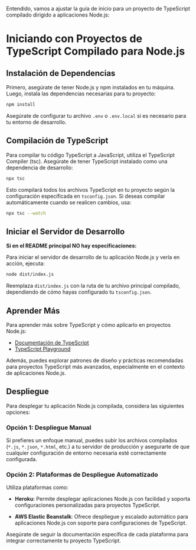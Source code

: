 Entendido, vamos a ajustar la guía de inicio para un proyecto de TypeScript compilado dirigido a aplicaciones Node.js:

# Iniciando con Proyectos de TypeScript Compilado para Node.js

## Instalación de Dependencias

Primero, asegúrate de tener Node.js y npm instalados en tu máquina. Luego, instala las dependencias necesarias para tu proyecto:

```bash
npm install
```

Asegúrate de configurar tu archivo `.env` o `.env.local` si es necesario para tu entorno de desarrollo.

## Compilación de TypeScript

Para compilar tu código TypeScript a JavaScript, utiliza el TypeScript Compiler (tsc). Asegúrate de tener TypeScript instalado como una dependencia de desarrollo:

```bash
npx tsc
```

Esto compilará todos los archivos TypeScript en tu proyecto según la configuración especificada en `tsconfig.json`. Si deseas compilar automáticamente cuando se realicen cambios, usa:

```bash
npx tsc --watch
```

## Iniciar el Servidor de Desarrollo
**Si en el README principal NO hay especificaciones:**

Para iniciar el servidor de desarrollo de tu aplicación Node.js y verla en acción, ejecuta:

```bash
node dist/index.js
```



Reemplaza `dist/index.js` con la ruta de tu archivo principal compilado, dependiendo de cómo hayas configurado tu `tsconfig.json`.

## Aprender Más

Para aprender más sobre TypeScript y cómo aplicarlo en proyectos Node.js:

- [Documentación de TypeScript](https://www.typescriptlang.org/docs/)
- [TypeScript Playground](https://www.typescriptlang.org/play)

Además, puedes explorar patrones de diseño y prácticas recomendadas para proyectos TypeScript más avanzados, especialmente en el contexto de aplicaciones Node.js.

## Despliegue

Para desplegar tu aplicación Node.js compilada, considera las siguientes opciones:

### Opción 1: Despliegue Manual

Si prefieres un enfoque manual, puedes subir los archivos compilados (`*.js`, `*.json`, `*.html`, etc.) a tu servidor de producción y asegurarte de que cualquier configuración de entorno necesaria esté correctamente configurada.

### Opción 2: Plataformas de Despliegue Automatizado

Utiliza plataformas como:

- **Heroku**: Permite desplegar aplicaciones Node.js con facilidad y soporta configuraciones personalizadas para proyectos TypeScript.

- **AWS Elastic Beanstalk**: Ofrece despliegue y escalado automático para aplicaciones Node.js con soporte para configuraciones de TypeScript.

Asegúrate de seguir la documentación específica de cada plataforma para integrar correctamente tu proyecto TypeScript.
